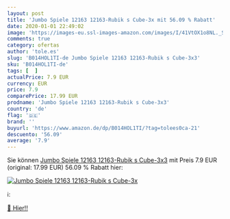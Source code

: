 ```yaml
---
layout: post
title: 'Jumbo Spiele 12163 12163-Rubik s Cube-3x mit 56.09 % Rabatt'
date: 2020-01-01 22:49:02
image: 'https://images-eu.ssl-images-amazon.com/images/I/41VtOX1o8NL._SL400_.jpg'
comments: true
category: ofertas
author: 'tole.es'
slug: 'B014HOL1TI-de Jumbo Spiele 12163 12163-Rubik s Cube-3x3'
sku: 'B014HOL1TI-de'
tags: [  ]
actualPrice: 7.9 EUR
currency: EUR
price: 7.9
comparePrice: 17.99 EUR
prodname: 'Jumbo Spiele 12163 12163-Rubik s Cube-3x3'
country: 'de'
flag: '🇩🇪'
brand: ''
buyurl: 'https://www.amazon.de/dp/B014HOL1TI/?tag=tolees0ca-21'
descuento: '56.09'
average: '7.9'
---
```


Sie können [Jumbo Spiele 12163 12163-Rubik s Cube-3x3](https://www.amazon.de/dp/B014HOL1TI/?tag=tolees0ca-21) mit Preis 7.9 EUR (original: 17.99 EUR) 56.09 % Rabatt hier:

[![Jumbo Spiele 12163 12163-Rubik s Cube-3x](https://images-eu.ssl-images-amazon.com/images/I/41VtOX1o8NL._SL400_.jpg)](https://www.amazon.de/dp/B014HOL1TI/?tag=tolees0ca-21)

ℹ️:


[🛒 Hier!!](https://www.amazon.de/dp/B014HOL1TI/?tag=tolees0ca-21)
